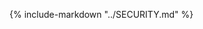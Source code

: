 <!--
SPDX-FileCopyrightText: 2025 k0s authors

SPDX-License-Identifier: CC-BY-SA-4.0
-->

{% include-markdown "../SECURITY.md" %}
